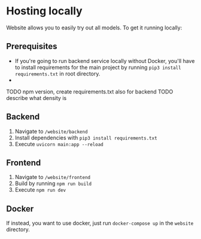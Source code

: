 # Hosting locally
Website allows you to easily try out all models. To get it running locally:
## Prerequisites
* If you're going to run backend service locally without Docker, you'll have to install requirements for the main project by running `pip3 install requirements.txt` in root directory.
*
TODO npm version, create requirements.txt also for backend
TODO describe what density is
## Backend
1. Navigate to `/website/backend`
2. Install dependencies with `pip3 install requirements.txt`
3. Execute `uvicorn main:app --reload`
## Frontend
1. Navigate to `/website/frontend`
2. Build by running `npm run build`
3. Execute `npm run dev`

## Docker
If instead, you want to use docker, just run `docker-compose up` in the `website` directory.
